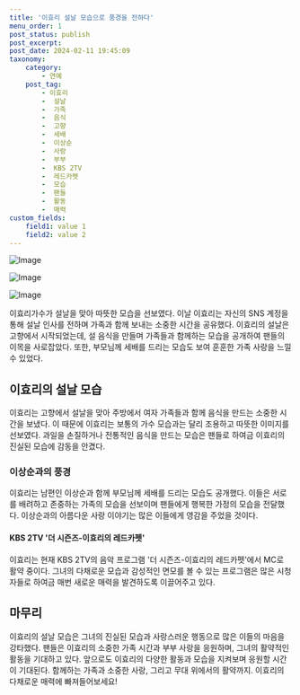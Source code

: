 ```yaml
---
title: '이효리 설날 모습으로 풍경을 전하다'
menu_order: 1
post_status: publish
post_excerpt: 
post_date: 2024-02-11 19:45:09
taxonomy:
    category:
        - 연예
    post_tag:
        - 이효리
        -  설날
        -  가족
        -  음식
        -  고향
        -  세배
        -  이상순
        -  사랑
        -  부부
        -  KBS 2TV
        -  레드카펫
        -  모습
        -  팬들
        -  활동
        -  매력
custom_fields:
    field1: value 1
    field2: value 2
---
```


![Image](https://mimgnews.pstatic.net/image/108/2024/02/10/0003214159_001_20240210162701200.jpg?type=w540)

![Image](https://ssl.pstatic.net/mimgnews/image/108/2024/02/10/0003214159_002_20240210162701256.jpg?type=w540)

![Image](https://mimgnews.pstatic.net/image/108/2024/02/10/0003214159_003_20240210162701317.jpg?type=w540)

이효리가수가 설날을 맞아 따뜻한 모습을 선보였다. 이날 이효리는 자신의 SNS 계정을 통해 설날 인사를 전하며 가족과 함께 보내는 소중한 시간을 공유했다. 이효리의 설날은 고향에서 시작되었는데, 설 음식을 만들며 가족들과 함께하는 모습을 공개하여 팬들의 이목을 사로잡았다. 또한, 부모님께 세배를 드리는 모습도 보여 훈훈한 가족 사랑을 느낄 수 있었다.
## 이효리의 설날 모습
이효리는 고향에서 설날을 맞아 주방에서 여자 가족들과 함께 음식을 만드는 소중한 시간을 보냈다. 이 때문에 이효리는 보통의 가수 모습과는 달리 조용하고 따뜻한 이미지를 선보였다. 과일을 손질하거나 전통적인 음식을 만드는 모습은 팬들로 하여금 이효리의 진실된 모습에 감동을 안겼다.
### 이상순과의 풍경
이효리는 남편인 이상순과 함께 부모님께 세배를 드리는 모습도 공개했다. 이들은 서로를 배려하고 존중하는 가족의 모습을 선보이며 팬들에게 행복한 가정의 모습을 전달했다. 이상순과의 아름다운 사랑 이야기는 많은 이들에게 영감을 주었을 것이다.
#### KBS 2TV '더 시즌즈-이효리의 레드카펫'
이효리는 현재 KBS 2TV의 음악 프로그램 '더 시즌즈-이효리의 레드카펫'에서 MC로 활약 중이다. 그녀의 다채로운 모습과 감성적인 면모를 볼 수 있는 프로그램은 많은 시청자들로 하여금 매번 새로운 매력을 발견하도록 이끌어주고 있다.
## 마무리
이효리의 설날 모습은 그녀의 진실된 모습과 사랑스러운 행동으로 많은 이들의 마음을 강타했다. 팬들은 이효리의 소중한 가족 시간과 부부 사랑을 응원하며, 그녀의 활약적인 활동을 기대하고 있다. 앞으로도 이효리의 다양한 활동과 모습을 지켜보며 응원할 시간이 기대된다. 함께하는 가족과 소중한 사랑, 그리고 무대 위에서의 활약까지. 이효리의 다채로운 매력에 빠져들어보세요!
